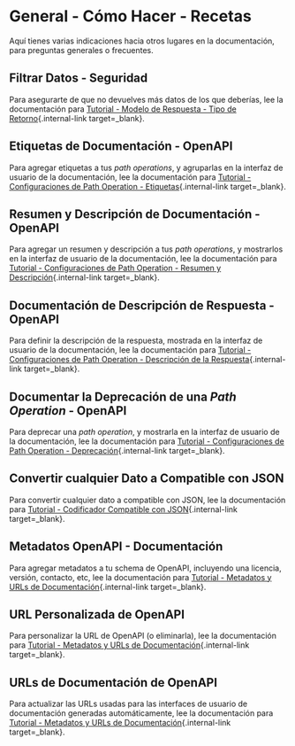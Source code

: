 # General - Cómo Hacer - Recetas

Aquí tienes varias indicaciones hacia otros lugares en la documentación, para preguntas generales o frecuentes.

## Filtrar Datos - Seguridad

Para asegurarte de que no devuelves más datos de los que deberías, lee la documentación para [Tutorial - Modelo de Respuesta - Tipo de Retorno](../tutorial/response-model.md){.internal-link target=_blank}.

## Etiquetas de Documentación - OpenAPI

Para agregar etiquetas a tus *path operations*, y agruparlas en la interfaz de usuario de la documentación, lee la documentación para [Tutorial - Configuraciones de Path Operation - Etiquetas](../tutorial/path-operation-configuration.md#tags){.internal-link target=_blank}.

## Resumen y Descripción de Documentación - OpenAPI

Para agregar un resumen y descripción a tus *path operations*, y mostrarlos en la interfaz de usuario de la documentación, lee la documentación para [Tutorial - Configuraciones de Path Operation - Resumen y Descripción](../tutorial/path-operation-configuration.md#summary-and-description){.internal-link target=_blank}.

## Documentación de Descripción de Respuesta - OpenAPI

Para definir la descripción de la respuesta, mostrada en la interfaz de usuario de la documentación, lee la documentación para [Tutorial - Configuraciones de Path Operation - Descripción de la Respuesta](../tutorial/path-operation-configuration.md#response-description){.internal-link target=_blank}.

## Documentar la Deprecación de una *Path Operation* - OpenAPI

Para deprecar una *path operation*, y mostrarla en la interfaz de usuario de la documentación, lee la documentación para [Tutorial - Configuraciones de Path Operation - Deprecación](../tutorial/path-operation-configuration.md#deprecate-a-path-operation){.internal-link target=_blank}.

## Convertir cualquier Dato a Compatible con JSON

Para convertir cualquier dato a compatible con JSON, lee la documentación para [Tutorial - Codificador Compatible con JSON](../tutorial/encoder.md){.internal-link target=_blank}.

## Metadatos OpenAPI - Documentación

Para agregar metadatos a tu schema de OpenAPI, incluyendo una licencia, versión, contacto, etc, lee la documentación para [Tutorial - Metadatos y URLs de Documentación](../tutorial/metadata.md){.internal-link target=_blank}.

## URL Personalizada de OpenAPI

Para personalizar la URL de OpenAPI (o eliminarla), lee la documentación para [Tutorial - Metadatos y URLs de Documentación](../tutorial/metadata.md#openapi-url){.internal-link target=_blank}.

## URLs de Documentación de OpenAPI

Para actualizar las URLs usadas para las interfaces de usuario de documentación generadas automáticamente, lee la documentación para [Tutorial - Metadatos y URLs de Documentación](../tutorial/metadata.md#docs-urls){.internal-link target=_blank}.
